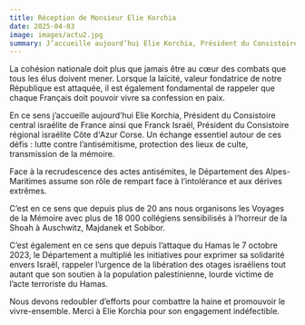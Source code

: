 ```yaml
---
title: Réception de Monsieur Elie Korchia
date: 2025-04-03
image: images/actu2.jpg
summary: J’accueille aujourd’hui Elie Korchia, Président du Consistoire central israélite de France ainsi que Franck Israël, Président du Consistoire régional israélite Côte d'Azur Corse.
---
```

La cohésion nationale doit plus que jamais être au cœur des combats que tous les élus doivent mener. Lorsque la laïcité, valeur fondatrice de notre République est attaquée, il est également fondamental de rappeler que chaque Français doit pouvoir vivre sa confession en paix. 

En ce sens j’accueille aujourd’hui Elie Korchia, Président du Consistoire central israélite de France ainsi que Franck Israël, Président du Consistoire régional israélite Côte d'Azur Corse. Un échange essentiel autour de ces défis : lutte contre l’antisémitisme, protection des lieux de culte, transmission de la mémoire.

Face à la recrudescence des actes antisémites, le Département des Alpes-Maritimes assume son rôle de rempart face à l’intolérance et aux dérives extrêmes.

C’est en ce sens que depuis plus de 20 ans nous organisons les Voyages de la Mémoire avec plus de 18 000 collégiens sensibilisés à l’horreur de la Shoah à Auschwitz, Majdanek et Sobibor.

C’est également en ce sens que depuis l’attaque du Hamas le 7 octobre 2023, le Département a multiplié les initiatives pour exprimer sa solidarité envers Israël, rappeler l’urgence de la libération des otages israéliens tout autant que son soutien à la population palestinienne, lourde victime de l’acte terroriste du Hamas. 

Nous devons redoubler d’efforts pour combattre la haine et promouvoir le vivre-ensemble. Merci à Elie Korchia pour son engagement indéfectible.
